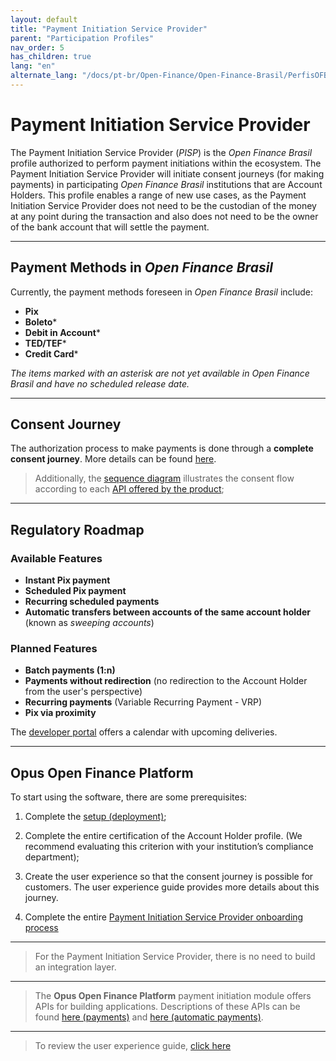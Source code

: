 ```yaml
---
layout: default
title: "Payment Initiation Service Provider"
parent: "Participation Profiles"
nav_order: 5
has_children: true
lang: "en"
alternate_lang: "/docs/pt-br/Open-Finance/Open-Finance-Brasil/PerfisOFB/OFB-ITP/"
---
```


# Payment Initiation Service Provider

The Payment Initiation Service Provider (*PISP*) is the *Open Finance Brasil* profile authorized to perform payment initiations within the ecosystem. The Payment Initiation Service Provider will initiate consent journeys (for making payments) in participating *Open Finance Brasil* institutions that are Account Holders. This profile enables a range of new use cases, as the Payment Initiation Service Provider does not need to be the custodian of the money at any point during the transaction and also does not need to be the owner of the bank account that will settle the payment.

---

## Payment Methods in *Open Finance Brasil*

Currently, the payment methods foreseen in *Open Finance Brasil* include:

- **Pix**
- **Boleto***
- **Debit in Account***
- **TED/TEF***
- **Credit Card***

*The items marked with an asterisk are not yet available in *Open Finance Brasil* and have no scheduled release date.*

---

## Consent Journey

The authorization process to make payments is done through a **complete consent journey**. More details can be found [here](../JornadaConsentimento/OFB-JornadaConsentimento.html).

> Additionally, the [sequence diagram](../../Plataforma-OpusOpenFinance/ITP/images/consent-sequence.png) illustrates the consent flow according to each [API offered by the product][API-pagamentos];

---

## Regulatory Roadmap

### Available Features

- **Instant Pix payment**
- **Scheduled Pix payment**
- **Recurring scheduled payments**
- **Automatic transfers between accounts of the same account holder** (known as *sweeping accounts*)

### Planned Features

- **Batch payments (1:n)**
- **Payments without redirection** (no redirection to the Account Holder from the user's perspective)
- **Recurring payments** (Variable Recurring Payment - VRP)
- **Pix via proximity**

The [developer portal](https://openfinancebrasil.atlassian.net/wiki/spaces/DraftOF/calendars) offers a calendar with upcoming deliveries.

---

## Opus Open Finance Platform

To start using the software, there are some prerequisites:

1. Complete the [setup (deployment)](../../Plataforma-OpusOpenFinance/Implantação/OOF-Implantação.html);

2. Complete the entire certification of the Account Holder profile. (We recommend evaluating this criterion with your institution’s compliance department);

3. Create the user experience so that the consent journey is possible for customers. The user experience guide provides more details about this journey.

4. Complete the entire [Payment Initiation Service Provider onboarding process](../PerfisOFB/OnbordingITP.html)

---
> For the Payment Initiation Service Provider, there is no need to build an integration layer.
---
> The **Opus Open Finance Platform** payment initiation module offers APIs for building applications. Descriptions of these APIs can be found [here (payments)][API-pagamentos] and [here (automatic payments)][API-pagamentos-automáticos].  
---
> To review the user experience guide, [click here][GuiaUX]

[GuiaUX]: https://openfinancebrasil.atlassian.net/wiki/spaces/OF/pages/17378535/Guia+de+Experi+ncia+do+Usu+ri
[API-pagamentos]: ../../../../swagger-ui/index.html?en-api=OAS-ITP-pagamentos
[API-pagamentos-automáticos]: ../../../../swagger-ui/index.html?en-api=OAS-ITP-pagamentos-automaticos
